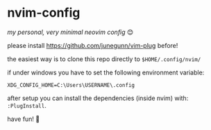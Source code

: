 # nvim-config

_my personal, very minimal neovim config_ :blush:

please install https://github.com/junegunn/vim-plug before!

the easiest way is to clone this repo directly to `$HOME/.config/nvim/`

if under windows you have to set the following environment variable:

```
XDG_CONFIG_HOME=C:\Users\USERNAME\.config
```

after setup you can install the dependencies (inside nvim) with: `:PlugInstall`.

have fun!
:cherry_blossom:
